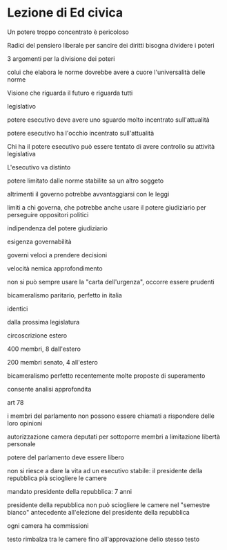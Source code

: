 # Lezione di Ed civica

Un potere troppo concentrato è pericoloso

Radici del pensiero liberale 
per sancire dei diritti bisogna dividere i poteri

3 argomenti per la divisione dei poteri

colui che elabora le norme dovrebbe avere a cuore l'universalità delle norme

Visione che riguarda il futuro e riguarda tutti

legislativo

potere esecutivo deve avere uno sguardo molto incentrato sull'attualità

potere esecutivo ha l'occhio incentrato sull'attualità


Chi ha il potere esecutivo può essere tentato di avere controllo su attività legislativa



L'esecutivo va distinto



potere limitato dalle norme stabilite sa un altro soggeto 

altrimenti il governo potrebbe avvantaggiarsi con le leggi


limiti a chi governa, che potrebbe anche usare il potere giudiziario per perseguire oppositori politici

indipendenza del potere giudiziario

esigenza governabilità

governi veloci  a prendere decisioni

velocità nemica approfondimento

non si può sempre usare la "carta dell'urgenza", occorre essere prudenti


bicameralismo paritario, perfetto in italia

identici

dalla prossima legislatura

circoscrizione estero

400 membri, 8 dall'estero

200 membri senato, 4 all'estero


bicameralismo perfetto recentemente molte proposte di superamento

consente analisi approfondita

art 78


i membri del parlamento non possono essere chiamati a rispondere delle loro opinioni

autorizzazione camera deputati per sottoporre membri a limitazione libertà personale


potere del parlamento deve essere libero

non si riesce a dare la vita ad un esecutivo stabile: il presidente della repubblica pià sciogliere le camere

mandato presidente della repubblica: 7 anni

presidente della repubblica non può sciogliere le camere nel "semestre bianco" antecedente all'elezione del presidente della repubblica

ogni camera ha commissioni

testo rimbalza tra le camere fino all'approvazione dello stesso testo
<!--stackedit_data:
eyJoaXN0b3J5IjpbMjA0NDg4MTEyOSwtNzgzNzEzOTExLC0yMD
M1OTg0MDg0LC0xODUxNzY0OTEsMTk3MDIzMjQ4NV19
-->